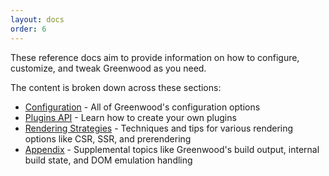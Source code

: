 ```yaml
---
layout: docs
order: 6
---
```


<app-heading-box heading="Reference">
  <p>These reference docs aim to provide information on how to configure, customize, and tweak Greenwood as you need.</p>
</app-heading-box>

The content is broken down across these sections:

- [Configuration](/docs/reference/configuration/) - All of Greenwood's configuration options
- [Plugins API](/docs/reference/plugin-apis/) - Learn how to create your own plugins
- [Rendering Strategies](/docs/reference/rendering-strategies/) - Techniques and tips for various rendering options like CSR, SSR, and prerendering
- [Appendix](/docs/reference/appendix/) - Supplemental topics like Greenwood's build output, internal build state, and DOM emulation handling